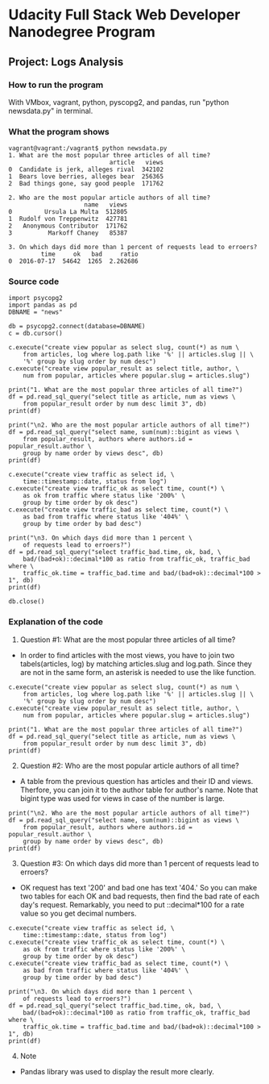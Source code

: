 # Udacity Full Stack Web Developer Nanodegree Program
## Project: Logs Analysis
### How to run the program
With VMbox, vagrant, python, pyscopg2, and pandas, run "python newsdata.py" in terminal.

### What the program shows
```
vagrant@vagrant:/vagrant$ python newsdata.py
1. What are the most popular three articles of all time?
                            article   views
0  Candidate is jerk, alleges rival  342102
1  Bears love berries, alleges bear  256365
2  Bad things gone, say good people  171762

2. Who are the most popular article authors of all time?
                     name   views
0         Ursula La Multa  512805
1  Rudolf von Treppenwitz  427781
2   Anonymous Contributor  171762
3          Markoff Chaney   85387

3. On which days did more than 1 percent of requests lead to erroers?
         time     ok   bad     ratio
0  2016-07-17  54642  1265  2.262686
```

### Source code
```
import psycopg2
import pandas as pd
DBNAME = "news"

db = psycopg2.connect(database=DBNAME)
c = db.cursor()

c.execute("create view popular as select slug, count(*) as num \
    from articles, log where log.path like '%' || articles.slug || \
    '%' group by slug order by num desc")
c.execute("create view popular_result as select title, author, \
    num from popular, articles where popular.slug = articles.slug")

print("1. What are the most popular three articles of all time?")
df = pd.read_sql_query("select title as article, num as views \
    from popular_result order by num desc limit 3", db)
print(df)

print("\n2. Who are the most popular article authors of all time?")
df = pd.read_sql_query("select name, sum(num)::bigint as views \
    from popular_result, authors where authors.id = popular_result.author \
    group by name order by views desc", db)
print(df)

c.execute("create view traffic as select id, \
    time::timestamp::date, status from log")
c.execute("create view traffic_ok as select time, count(*) \
    as ok from traffic where status like '200%' \
    group by time order by ok desc")
c.execute("create view traffic_bad as select time, count(*) \
    as bad from traffic where status like '404%' \
    group by time order by bad desc")

print("\n3. On which days did more than 1 percent \
    of requests lead to erroers?")
df = pd.read_sql_query("select traffic_bad.time, ok, bad, \
    bad/(bad+ok)::decimal*100 as ratio from traffic_ok, traffic_bad where \
    traffic_ok.time = traffic_bad.time and bad/(bad+ok)::decimal*100 > 1", db)
print(df)

db.close()

```

### Explanation of the code
1. Question #1: What are the most popular three articles of all time?
* In order to find articles with the most views, you have to join two tabels(articles, log) by matching articles.slug and log.path. Since they are not in the same form, an asterisk is needed to use the like function.
```
c.execute("create view popular as select slug, count(*) as num \
    from articles, log where log.path like '%' || articles.slug || \
    '%' group by slug order by num desc")
c.execute("create view popular_result as select title, author, \
    num from popular, articles where popular.slug = articles.slug")

print("1. What are the most popular three articles of all time?")
df = pd.read_sql_query("select title as article, num as views \
    from popular_result order by num desc limit 3", db)
print(df)
```

2. Question #2: Who are the most popular article authors of all time?
* A table from the previous question has articles and their ID and views. Therfore, you can join it to the author table for author's name. Note that bigint type was used for views in case of the number is large.
```
print("\n2. Who are the most popular article authors of all time?")
df = pd.read_sql_query("select name, sum(num)::bigint as views \
    from popular_result, authors where authors.id = popular_result.author \
    group by name order by views desc", db)
print(df)
```

3. Question #3: On which days did more than 1 percent of requests lead to erroers?
* OK request has text '200' and bad one has text '404.' So you can make two tables for each OK and bad requests, then find the bad rate of each day's request. Remarkably, you need to put ::decimal\*100 for a rate value so you get decimal numbers.
```
c.execute("create view traffic as select id, \
    time::timestamp::date, status from log")
c.execute("create view traffic_ok as select time, count(*) \
    as ok from traffic where status like '200%' \
    group by time order by ok desc")
c.execute("create view traffic_bad as select time, count(*) \
    as bad from traffic where status like '404%' \
    group by time order by bad desc")

print("\n3. On which days did more than 1 percent \
    of requests lead to erroers?")
df = pd.read_sql_query("select traffic_bad.time, ok, bad, \
    bad/(bad+ok)::decimal*100 as ratio from traffic_ok, traffic_bad where \
    traffic_ok.time = traffic_bad.time and bad/(bad+ok)::decimal*100 > 1", db)
print(df)
```

4. Note
* Pandas library was used to display the result more clearly.